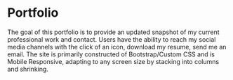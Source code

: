 # Portfolio

The goal of this portfolio is to provide an updated snapshot of my current professional work and contact. Users have the ability to reach my social media channels with the click of an icon, download my resume, send me an email. The site is primarily constructed of Bootstrap/Custom CSS and is Mobile Responsive, adapting to any screen size by stacking into columns and shrinking.